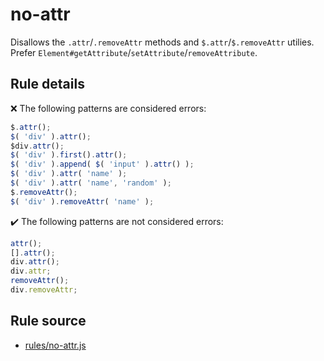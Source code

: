 # no-attr

Disallows the `.attr`/`.removeAttr` methods and `$.attr`/`$.removeAttr` utilies. Prefer `Element#getAttribute`/`setAttribute`/`removeAttribute`.

## Rule details

❌ The following patterns are considered errors:
```js
$.attr();
$( 'div' ).attr();
$div.attr();
$( 'div' ).first().attr();
$( 'div' ).append( $( 'input' ).attr() );
$( 'div' ).attr( 'name' );
$( 'div' ).attr( 'name', 'random' );
$.removeAttr();
$( 'div' ).removeAttr( 'name' );
```

✔️ The following patterns are not considered errors:
```js
attr();
[].attr();
div.attr();
div.attr;
removeAttr();
div.removeAttr;
```
## Rule source

* [rules/no-attr.js](../rules/no-attr.js)
